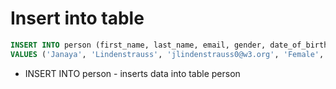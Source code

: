 # Insert into table

```sql
INSERT INTO person (first_name, last_name, email, gender, date_of_birth, country_of_birth) 
VALUES ('Janaya', 'Lindenstrauss', 'jlindenstrauss0@w3.org', 'Female', '2021/05/27', 'ID');
```

- INSERT INTO person - inserts data into table person
